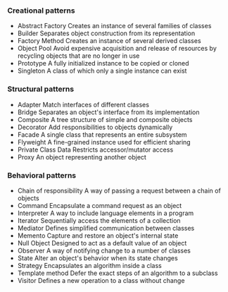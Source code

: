 ### Creational patterns
* Abstract Factory
Creates an instance of several families of classes
* Builder
Separates object construction from its representation
* Factory Method
Creates an instance of several derived classes
* Object Pool
Avoid expensive acquisition and release of resources by recycling objects that are no longer in use
* Prototype
A fully initialized instance to be copied or cloned
* Singleton
A class of which only a single instance can exist

### Structural patterns
* Adapter
Match interfaces of different classes
* Bridge
Separates an object's interface from its implementation
* Composite
A tree structure of simple and composite objects
* Decorator
Add responsibilities to objects dynamically
* Facade
A single class that represents an entire subsystem
* Flyweight
A fine-grained instance used for efficient sharing
* Private Class Data
Restricts accessor/mutator access
* Proxy
An object representing another object

### Behavioral patterns
* Chain of responsibility
A way of passing a request between a chain of objects
* Command
Encapsulate a command request as an object
* Interpreter
A way to include language elements in a program
* Iterator
Sequentially access the elements of a collection
* Mediator
Defines simplified communication between classes
* Memento
Capture and restore an object's internal state
* Null Object
Designed to act as a default value of an object
* Observer
A way of notifying change to a number of classes
* State
Alter an object's behavior when its state changes
* Strategy
Encapsulates an algorithm inside a class
* Template method
Defer the exact steps of an algorithm to a subclass
* Visitor
Defines a new operation to a class without change

